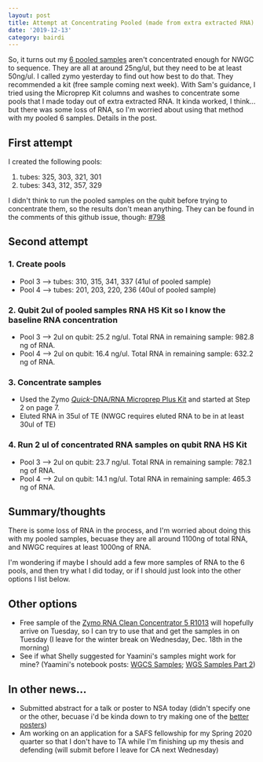 ```yaml
---
layout: post
title: Attempt at Concentrating Pooled (made from extra extracted RNA) Samples with the Zymo Microprep kit
date: '2019-12-13'
category: bairdi
---
```

So, it turns out my [6 pooled samples](https://grace-ac.github.io/pooled-6-new-samples/) aren't concentrated enough for NWGC to sequence. They are all at around 25ng/ul, but they need to be at least 50ng/ul. I called zymo yesterday to find out how best to do that. They recommended a kit (free sample coming next week). With Sam's guidance, I tried using the Microprep Kit columns and washes to concentrate some pools that I made today out of extra extracted RNA. It kinda worked, I think... but there was some loss of RNA, so I'm worried about using that method with my pooled 6 samples. Details in the post. 

## First attempt
I created the following pools:     
1. tubes: 325, 303, 321, 301      
2. tubes: 343, 312, 357, 329     

I didn't think to run the pooled samples on the qubit before trying to concentrate them, so the results don't mean anything. They can be found in the comments of this github issue, though: [#798](https://github.com/RobertsLab/resources/issues/798)   

## Second attempt
### 1. Create pools      
- Pool 3 --> tubes: 310, 315, 341, 337 (41ul of pooled sample)
- Pool 4 --> tubes: 201, 203, 220, 236 (40ul of pooled sample)
### 2. Qubit 2ul of pooled samples RNA HS Kit so I know the baseline RNA concentration
- Pool 3 --> 2ul on qubit: 25.2 ng/ul. Total RNA in remaining sample: 982.8 ng of RNA.        
- Pool 4 --> 2ul on qubit: 16.4 ng/ul. Total RNA in remaining sample: 632.2 ng of RNA.     
### 3. Concentrate samples
- Used the Zymo [_Quick_-DNA/RNA Microprep Plus Kit](https://github.com/RobertsLab/resources/blob/master/protocols/Commercial_Protocols/ZymoResearch_quick-dna-rna_microprep_plus_kit_20190411.pdf) and started at Step 2 on page 7.     
- Eluted RNA in 35ul of TE (NWGC requires eluted RNA to be in at least 30ul of TE)     
### 4. Run 2 ul of concentrated RNA samples on qubit RNA HS Kit       
- Pool 3 --> 2ul on qubit: 23.7 ng/ul. Total RNA in remaining sample: 782.1 ng of RNA.
- Pool 4 --> 2ul on qubit: 14.1 ng/ul. Total RNA in remaining sample: 465.3 ng of RNA. 

## Summary/thoughts
There is some loss of RNA in the process, and I'm worried about doing this with my pooled samples, becuase they are all around 1100ng of total RNA, and NWGC requires at least 1000ng of RNA. 

I'm wondering if maybe I should add a few more samples of RNA to the 6 pools, and then try what I did today, or if I should just look into the other options I list below. 

## Other options
- Free sample of the [Zymo RNA Clean Concentrator 5 R1013](https://www.zymoresearch.com/collections/rna-clean-concentrator-kits-rcc/products/rna-clean-concentrator-5) will hopefully arrive on Tuesday, so I can try to use that and get the samples in on Tuesday (I leave for the winter break on Wednesday, Dec. 18th in the morning)
- See if what Shelly suggested for Yaamini's samples might work for mine? (Yaamini's notebook posts: [WGCS Samples](https://yaaminiv.github.io/WGBS-Samples/); [WGS Samples Part 2](https://yaaminiv.github.io/WGBS-Samples-Part2/))

## In other news...
- Submitted abstract for a talk or poster to NSA today (didn't specify one or the other, becuase i'd be kinda down to try making one of the [better posters](https://www.npr.org/sections/health-shots/2019/06/11/729314248/to-save-the-science-poster-researchers-want-to-kill-it-and-start-over))
- Am working on an application for a SAFS fellowship for my Spring 2020 quarter so that I don't have to TA while I'm finishing up my thesis and defending (will submit before I leave for CA next Wednesday)
